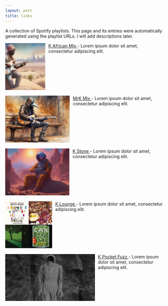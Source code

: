 ```yaml
---
layout: post
title: links
---
```


A collection of Spotify playlists. This page and its entries were automatically generated using the playlist URLs. I will add descriptions later.

<div style="float: left; clear: left; height: 168.75px; display: block;">
<a href="https://open.spotify.com/playlist/5IPCmzI4LZ6JkF1UXPNMeY">
  <img src="/assets/images/KAfricanMix.png" alt="K African Mix thumbnail" style="float: left; clear: left; margin-right: 10px; max-height: 150px; width: auto;"/>
</a>
<a href="https://open.spotify.com/playlist/5IPCmzI4LZ6JkF1UXPNMeY">
  K African Mix
</a> - Lorem ipsum dolor sit amet, consectetur adipiscing elit.
</div>

<div style="float: left; clear: left; height: 168.75px; display: block;">
<a href="https://open.spotify.com/playlist/13ahX5FXGbRZeVJ6Ohek4T?si=YuS36vnFQRKwKGD_UNUtQQ">
  <img src="/assets/images/MrKMix.png" alt="MrK Mix thumbnail" style="float: left; clear: left; margin-right: 10px; max-height: 150px; width: auto;"/>
</a>
<a href="https://open.spotify.com/playlist/13ahX5FXGbRZeVJ6Ohek4T?si=YuS36vnFQRKwKGD_UNUtQQ">
  MrK Mix
</a> - Lorem ipsum dolor sit amet, consectetur adipiscing elit.
</div>

<div style="float: left; clear: left; height: 168.75px; display: block;">
<a href="https://open.spotify.com/playlist/6sI29QfV7Y4E6lK8WIn81b">
  <img src="/assets/images/KStone.png" alt="K Stone thumbnail" style="float: left; clear: left; margin-right: 10px; max-height: 150px; width: auto;"/>
</a>
<a href="https://open.spotify.com/playlist/6sI29QfV7Y4E6lK8WIn81b">
  K Stone
</a> - Lorem ipsum dolor sit amet, consectetur adipiscing elit.
</div>

<div style="float: left; clear: left; height: 168.75px; display: block;">
<a href="https://open.spotify.com/playlist/3LL4KtMaku3ZJCvCocwrtA">
  <img src="/assets/images/KLounge.png" alt="K Lounge thumbnail" style="float: left; clear: left; margin-right: 10px; max-height: 150px; width: auto;"/>
</a>
<a href="https://open.spotify.com/playlist/3LL4KtMaku3ZJCvCocwrtA">
  K Lounge
</a> - Lorem ipsum dolor sit amet, consectetur adipiscing elit.
</div>

<div style="float: left; clear: left; height: 168.75px; display: block;">
<a href="https://open.spotify.com/playlist/4St58heOdVaFDgdolBxCwW">
  <img src="/assets/images/KPocketFuzz.png" alt="K Pocket Fuzz thumbnail" style="float: left; clear: left; margin-right: 10px; max-height: 150px; width: auto;"/>
</a>
<a href="https://open.spotify.com/playlist/4St58heOdVaFDgdolBxCwW">
  K Pocket Fuzz
</a> - Lorem ipsum dolor sit amet, consectetur adipiscing elit.
</div>

<div style="clear: both;"></div>